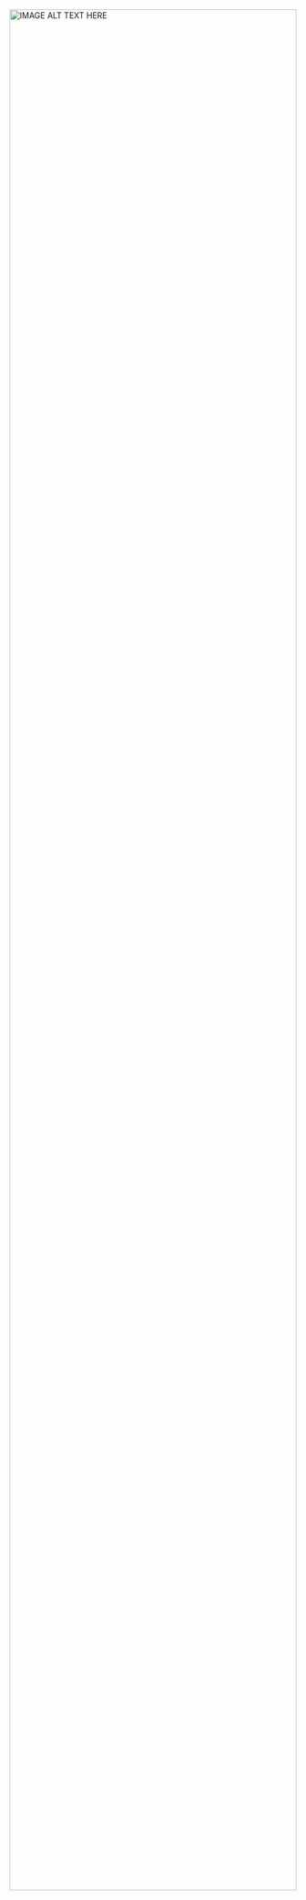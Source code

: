 <!-- <iframe width="100%" height="92%" src="https://www.youtube.com/embed/videoseries?list=PLASEfdY-tiDpYFYYpbx_sJ-ZInJdlpy3m" title="YouTube video player" frameborder="0" allow="accelerometer; autoplay; clipboard-write; encrypted-media; gyroscope; picture-in-picture" allowfullscreen></iframe> -->

<!-- <a href="https://www.youtube.com/embed/Jk1B42c3kNk">
 <img src="https://www.img.youtube.com/vi/Jk1B42c3kNk/0.jpg" 
alt="IMAGE ALT TEXT HERE" width="240" height="180" border="10" /></a> -->


<!-- [![Make Your Own XLR Cables](http://img.youtube.com/vi/Jk1B42c3kNk/0.jpg)](https://youtu.be/Jk1B42c3kNk) -->

<a href="https://youtu.be/Jk1B42c3kNk" target="_blank">
<img src="https://img.youtube.com/vi/Jk1B42c3kNk/0.jpg" 
alt="IMAGE ALT TEXT HERE" width="100%" height="92%" /></a>
